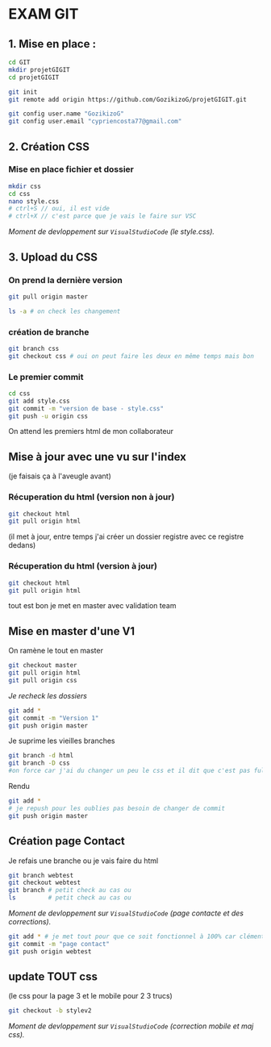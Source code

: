 # EXAM GIT

## 1. Mise en place :

```bash
cd GIT
mkdir projetGIGIT
cd projetGIGIT

git init
git remote add origin https://github.com/GozikizoG/projetGIGIT.git

git config user.name "GozikizoG"
git config user.email "cypriencosta77@gmail.com"
```
## 2. Création CSS

### Mise en place fichier et dossier

```bash
mkdir css
cd css
nano style.css
# ctrl+S // oui, il est vide
# ctrl+X // c'est parce que je vais le faire sur VSC
```
_Moment de devloppement sur ``VisualStudioCode`` (le style.css)._

## 3. Upload du CSS

### On prend la dernière version

```bash 
git pull origin master

ls -a # on check les changement
```

### création de branche

```bash
git branch css
git checkout css # oui on peut faire les deux en même temps mais bon
```

### Le premier commit

```bash
cd css
git add style.css
git commit -m "version de base - style.css"
git push -u origin css
```

On attend les premiers html de mon collaborateur

## Mise à jour avec une vu sur l'index

(je faisais ça à l'aveugle avant)

### Récuperation du html (version non à jour)
```bash
git checkout html
git pull origin html
```
(il met à jour, entre temps j'ai créer un dossier registre avec ce registre dedans)
### Récuperation du html (version à jour)
```bash
git checkout html
git pull origin html
```
tout est bon je met en master avec validation team
## Mise en master d'une V1

On ramène le tout en master
```bash
git checkout master
git pull origin html
git pull origin css
```
_Je recheck les dossiers_
```bash
git add *
git commit -m "Version 1"
git push origin master
```
Je suprime les vieilles branches
```bash
git branch -d html
git branch -D css 
#on force car j'ai du changer un peu le css et il dit que c'est pas full merged
```
Rendu
```bash
git add *
# je repush pour les oublies pas besoin de changer de commit
git push origin master
```
## Création page Contact

Je refais une branche ou je vais faire du html
```bash
git branch webtest
git checkout webtest
git branch # petit check au cas ou
ls         # petit check au cas ou
```

_Moment de devloppement sur ``VisualStudioCode`` (page contacte et des corrections)._


```bash
git add * # je met tout pour que ce soit fonctionnel à 100% car clément n'a pas tout à jours
git commit -m "page contact"
git push origin webtest
```

## update TOUT css
(le css pour la page 3 et le mobile pour 2 3 trucs)

```bash
git checkout -b stylev2
```
_Moment de devloppement sur ``VisualStudioCode`` (correction mobile et maj css)._
